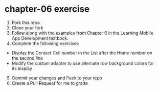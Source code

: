 # chapter-06 exercise
 1. Fork this repo
 2. Clone your fork
 3. Follow along with the examples from Chapter 6 in the Learning Mobile App Development textbook.
 4. Complete the following exercises
  - Display the Contact Cell number in the List after the Home number on the second line
  - Modify the custom adapter to use alternate row background colors for its display
 5. Commit your changes and Push to your repo
 6. Create a Pull Request for me to grade
